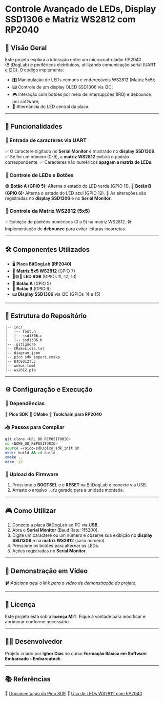 # Controle Avançado de LEDs, Display SSD1306 e Matriz WS2812 com RP2040 

## 📝 Visão Geral
Este projeto explora a interação entre um microcontrolador RP2040 (BitDogLab) e periféricos eletrônicos, utilizando comunicação serial (UART e I2C). O código implementa:

- 🎛 Manipulação de LEDs comuns e endereçáveis WS2812 (Matriz 5x5);
- 📟 Controle de um display OLED SSD1306 via I2C;
- 🎮 Interação com botões por meio de interrupções (IRQ) e debounce por software;
- 🔆 Alternância do LED central da placa.

---

## 🚀 Funcionalidades
### 🔡 Entrada de caracteres via UART
✅ O caractere digitado no **Serial Monitor** é mostrado no **display SSD1306**.
✅ Se for um número (0-9), a **matriz WS2812** exibirá o padrão correspondente.
✅ Caracteres não numéricos **apagam a matriz de LEDs**.

### 🔘 Controle de LEDs e Botões
🟢 **Botão A (GPIO 5):** Alterna o estado do LED verde (GPIO 11).
🔵 **Botão B (GPIO 6):** Alterna o estado do LED azul (GPIO 12).
📢 As alterações são registradas no **display SSD1306** e no **Serial Monitor**.

### 🔳 Controle da Matriz WS2812 (5x5)
💡 Exibição de padrões numéricos (0 a 9) na matriz WS2812.
🛠️ Implementação de **debounce** para evitar leituras incorretas.

---

## 🛠️ Componentes Utilizados
- 🖥️ **Placa BitDogLab (RP2040)**
- 🔲 **Matriz 5x5 WS2812** (GPIO 7)
- 🔴🟢🔵 **LED RGB** (GPIOs 11, 12, 13)
- 🔘 **Botão A** (GPIO 5)
- 🔘 **Botão B** (GPIO 6)
- 📟 **Display SSD1306** via I2C (GPIOs 14 e 15)

---

## 📂 Estrutura do Repositório
```
|-- inc/
|   |-- font.h
|   |-- ssd1306.c 
|   |-- ssd1306.h
|-- .gitignore
|-- CMakeLists.txt
|-- diagram.json
|-- pico_sdk_import.cmake
|-- U4C6O12T.c
|-- wokwi.toml
|-- ws2812.pio
```

---

## ⚙️ Configuração e Execução
### 📌 Dependências
🔹 **Pico SDK**
🔹 **CMake**
🔹 **Toolchain para RP2040**

### 📥 Passos para Compilar
```sh
git clone <URL_DO_REPOSITORIO>
cd <NOME_DO_REPOSITORIO>
source ~/pico-sdk/pico_sdk_init.sh
mkdir build && cd build
cmake ..
make -j4
```

### 🚀 Upload do Firmware
1. Pressione o **BOOTSEL** e o **RESET** na BitDogLab e conecte via USB.
2. Arraste o arquivo `.uf2` gerado para a unidade montada.

---

## 🎮 Como Utilizar
1. Conecte a placa BitDogLab ao PC via **USB**.
2. Abra o **Serial Monitor** (Baud Rate: 115200).
3. Digite um caractere ou um número e observe sua exibição no **display SSD1306** e na **matriz WS2812** (caso número).
4. Pressione os botões para alternar os LEDs.
5. Ações registradas no **Serial Monitor**.

---

## 🎥 Demonstração em Vídeo
📹 *Adicione aqui o link para o vídeo de demonstração do projeto.*

---

## 📝 Licença
Este projeto está sob a **licença MIT**. Fique à vontade para modificar e aprimorar conforme necessário.

---

## 👨‍💻 Desenvolvedor
Projeto criado por **Ighor Dias** no curso **Formação Básica em Software Embarcado - Embarcatech**.

---

## 📚 Referências
🔗 [Documentação do Pico SDK](https://datasheets.raspberrypi.com/pico/raspberry-pi-pico-c-sdk.pdf)
🔗 [Uso de LEDs WS2812 com RP2040](https://github.com/raspberrypi/pico-examples/tree/master/pio/ws2812)

